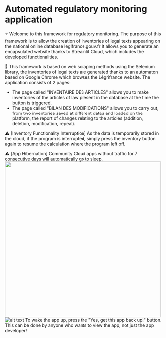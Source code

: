 # Automated regulatory monitoring application

⭐️  Welcome to this framework for regulatory monitoring. The purpose of this framework is to allow the creation of inventories of legal texts appearing on the national online database legifrance.gouv.fr
It allows you to generate an encapsulated website thanks to Streamlit Cloud, which includes the developed functionalities.

📝  This framework is based on web scraping methods using the Selenium library, the inventories of legal texts are generated thanks to an automaton based on Google Chrome which browses the Légrifrance website.
The application consists of 2 pages:
  - The page called "INVENTAIRE DES ARTICLES" allows you to make inventories of the articles of law present in the database at the time the button is triggered.
  - The page called "BILAN DES MODIFICATIONS" allows you to carry out, from two inventories saved at different dates and loaded on the platform, the report of changes relating to the articles (addition, deletion, modification, repeal).

⚠️  [Inventory Functionality Interruption] 
As the data is temporarily stored in the cloud, if the program is interrupted, simply press the inventory button again to resume the calculation where the program left off. 

⚠️ [App Hibernation]
Community Cloud apps without traffic for 7 consecutive days will automatically go to sleep. 
<img src="https://docs.streamlit.io/images/spin_down.png" width="500">
![alt text](https://docs.streamlit.io/images/spin_down.png)
To wake the app up, press the "Yes, get this app back up!" button. This can be done by anyone who wants to view the app, not just the app developer!



